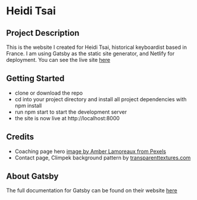 # Heidi Tsai

## Project Description

This is the website I created for Heidi Tsai, historical keyboardist based in France. I am using Gatsby as the static site generator, and Netlify for deployment. You can see the live site [here](https://heiditsai.netlify.app)

## Getting Started

- clone or download the repo
- cd into your project directory and install all project dependencies with npm install
- run npm start to start the development server
- the site is now live at http://localhost:8000

## Credits

- Coaching page hero [image by Amber Lamoreaux from Pexels](https://www.pexels.com/photo/multicolored-abstract-art-2062637/)
- Contact page, Climpek background pattern by [transparenttextures.com](https://transparenttextures.com)

## About Gatsby

The full documentation for Gatsby can be found on their website [here](https://www.gatsbyjs.org)
